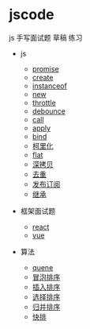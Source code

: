 # jscode

js 手写面试题 草稿 练习

- js
  - [promise](js/myPromise.js "myPromise")
  - [create](js/object.create.js "object.create")
  - [instanceof](js/instanceof.js "instanceof")
  - [new](js/new.js "new")
  - [throttle](js/throttle.js "throttle")
  - [debounce](js/debounce.js "debounce")
  - [call](js/call.js "call")
  - [apply](js/apply.js "apply")
  - [bind](js/bind.js "bind")
  - [柯里化](js/柯里化.js "柯里化")
  - [flat](js/flat.js "flat")
  - [深拷贝](js/深拷贝.js "深拷贝")
  - [去重](js/去重.js "去重")
  - [发布订阅](js/柯里化.js "发布订阅")
  - [继承](js/继承.js "继承")
- 框架面试题
  - [react](框架/react.md "react")
  - [vue](框架/vue.md "vue")
- 算法

  - [quene](算法/quene.js "react")
  - [冒泡排序](算法/冒泡排序.md "冒泡排序")
  - [插入排序](算法/插入排序.md "插入排序")
  - [选择排序](算法/选择排序.md "选择排序")
  - [归并排序](算法/归并排序.md "归并排序")
  - [快排](算法/快排.md "快排")
